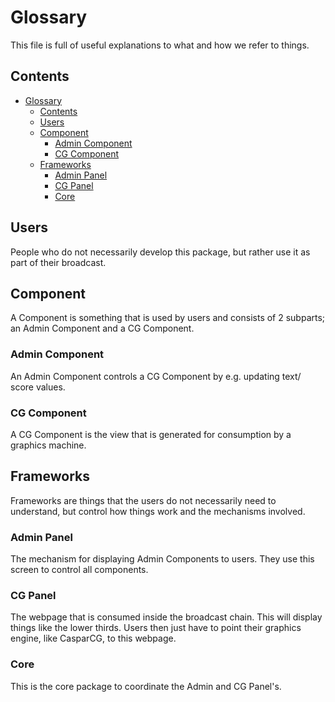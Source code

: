 # Glossary

This file is full of useful explanations to what and how we refer to things.

## Contents

- [Glossary](#glossary)
  - [Contents](#contents)
  - [Users](#users)
  - [Component](#component)
    - [Admin Component](#admin-component)
    - [CG Component](#cg-component)
  - [Frameworks](#frameworks)
    - [Admin Panel](#admin-panel)
    - [CG Panel](#cg-panel)
    - [Core](#core)

## Users

People who do not necessarily develop this package, but rather use it as part
of their broadcast.

## Component

A Component is something that is used by users and consists of 2 subparts; an
Admin Component and a CG Component.

### Admin Component

An Admin Component controls a CG Component by e.g. updating text/ score values.

### CG Component

A CG Component is the view that is generated for consumption by a
graphics machine.

## Frameworks

Frameworks are things that the users do not necessarily need to understand, but
control how things work and the mechanisms involved.

### Admin Panel

The mechanism for displaying Admin Components to users. They use this screen to
control all components.

### CG Panel

The webpage that is consumed inside the broadcast chain. This will display
things like the lower thirds. Users then just have to point their
graphics engine, like CasparCG, to this webpage.

### Core

This is the core package to coordinate the Admin and CG Panel's.
